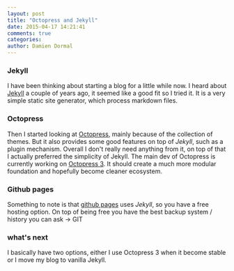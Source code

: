 ```yaml
---
layout: post
title: "Octopress and Jekyll"
date: 2015-04-17 14:21:41
comments: true
categories:
author: Damien Dormal
---
```


### Jekyll

I have been thinking about starting a blog for a little while now.
I heard about [Jekyll](http://jekyllrb.com/) a couple of years ago, it seemed like a good fit so I tried it.
It is a very simple static site generator, which process markdown files.

### Octopress

Then I started looking at [Octopress](http://octopress.org/), mainly because of the collection of themes.
But it also provides some good features on top of *Jekyll*, such as a plugin mechanism.
Overall I don't really need anything from it, on top of that I actually preferred the simplicity of Jekyll.
The main dev of Octopress is currently working on [Octopress 3](http://octopress.org/2015/01/15/octopress-3.0-is-coming/).
It should create a much more modular foundation and hopefully become cleaner ecosystem.

### Github pages

Something to note is that [github pages](https://pages.github.com/) uses *Jekyll*, so you have a free hosting option.
On top of being free you have the best backup system / history you can ask -> GIT

### what's next
I basically have two options, either I use Octopress 3 when it become stable or I move my blog to vanilla Jekyll.